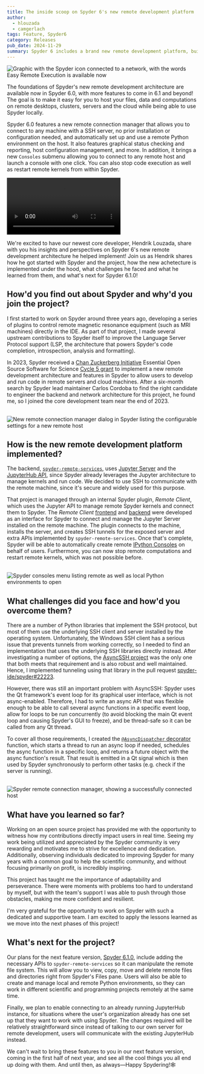 ```yaml
---
title: The inside scoop on Spyder 6's new remote development platform
author:
  - hlouzada
  - camgerlach
tags: Feature, Spyder6
category: Releases
pub_date: 2024-11-29
summary: Spyder 6 includes a brand new remote development platform, building the foundations for enabling Spyder to easily leverage the power and data of remote desktops, servers, clusters and the cloud from anywhere! Hendrik Louzada, the lead developer behind this new backend, shares the details on how it all works, how he implemented it and his experiences doing so, and what's next for remote development in Spyder 6.1!
---
```


![Graphic with the Spyder icon connected to a network, with the words Easy Remote Execution is available now](hero.png)

The foundations of Spyder's new remote development architecture are available now in Spyder 6.0, with more features to come in 6.1 and beyond!
The goal is to make it easy for you to host your files, data and computations on remote desktops, clusters, servers and the cloud while being able to use Spyder locally.

Spyder 6.0 features a new remote connection manager that allows you to connect to any machine with a SSH server, no prior installation or configuration needed, and automatically set up and use a remote Python environment  on the host.
It also features graphical status checking and reporting, host configuration management, and more.
In addition, it brings a new `Consoles` submenu allowing you to connect to any remote host and launch a console with one click.
You can also stop code execution as well as restart remote kernels from within Spyder.

<video controls>
  <source src="remote-console-demo.mp4" type="video/mp4">
  <track kind="captions">
  Sorry, your browser doesn’t support HTML5 video. Download the <a href="screencast.mp4">MP4 file</a>
</video>

We're excited to have our newest core developer, Hendrik Louzada, share with you his insights and perspectives on Spyder 6's new remote development architecture he helped implement!
Join us as Hendrik shares how he got started with Spyder and the project, how the new achetecture is implemented under the hood, what challenges he faced and what he learned from them, and what's next for Spyder 6.1.0!


## How'd you find out about Spyder and why'd you join the project?

I first started to work on Spyder around three years ago, developing a series of plugins to control remote magnetic resonance equipment (such as MRI machines) directly in the IDE.
As part of that project, I made several upstream contributions to Spyder itself to improve the Language Server Protocol support (LSP, the architecture that powers Spyder's code completion, introspection, analysis and formatting).

In 2023, Spyder received a [Chan Zuckerberg Initiative](https://chanzuckerberg.com/) Essential Open Source Software for Science [Cycle 5 grant](https://chanzuckerberg.com/eoss/proposals/enhancing-spyder-ide-remote-support-for-scientific-research-in-python/) to implement a new remote development architecture and features in Spyder to allow users to develop and run code in remote servers and cloud machines.
After a six-month search by Spyder lead maintainer Carlos Cordoba to find the right candidate to engineer the backend and network architecture for this project, he found me, so I joined the core development team near the end of 2023.<br><br>


![New remote connection manager dialog in Spyder listing the configurable settings for a new remote host](remote-connection-manager-new.png "Spyder's new remote connection manager lists the configurable SSH settings for creating a remote host")

## How is the new remote development platform implemented?

The backend, [`spyder-remote-services`](https://github.com/spyder-ide/spyder-remote-services), uses [Jupyter Server](https://jupyter-server.readthedocs.io/) and the [JupyterHub API](https://jupyterhub.readthedocs.io/en/stable/reference/rest-api.html), since Spyder already leverages the Jupyter architecture to manage kernels and run code.
We decided to use SSH to communicate with the remote machine, since it's secure and widely used for this purpose.

That project is managed through an internal Spyder plugin, *Remote Client*, which uses the Jupyter API to manage remote Spyder kernels and connect them to Spyder.
The *Remote Client* [frontend](https://github.com/spyder-ide/spyder/pull/22079) and [backend](https://github.com/spyder-ide/spyder/pull/21757) were developed as an interface for Spyder to connect and manage the Jupyter Server installed on the remote machine.
The plugin connects to the machine, installs the server, and creates SSH tunnels for the exposed server and extra APIs implemented by `spyder-remote-services`.
Once that's complete, Spyder will be able to automatically create remote [IPython Consoles](https://docs.spyder-ide.org/current/panes/ipythonconsole.html) on behalf of users.
Furthermore, you can now stop remote computations and restart remote kernels, which was not possible before.<br><br>


![Spyder consoles menu listing remote as well as local Python environments to open](remote-console-menu.png "Spyder's Consoles menu now has a new submenu allowing one-click launch of consoles on remote hosts")

## What challenges did you face and how'd you overcome them?

There are a number of Python libraries that implement the SSH protocol, but most of them use the underlying SSH client and server installed by the operating system.
Unfortunately, the Windows SSH client has a serious issue that prevents tunnels from working correctly, so I needed to find an implementation that uses the underlying SSH libraries directly instead.
After investigating a number of options, the [AsyncSSH project](https://github.com/ronf/asyncssh) was the only one that both meets that requirement and is also robust and well maintained.
Hence, I implemented tunneling using that library in the pull request [spyder-ide/spyder#22223](https://github.com/spyder-ide/spyder/pull/22223).

However, there was still an important problem with AsyncSSH: Spyder uses the Qt framework's event loop for its graphical user interface, which is not async-enabled.
Therefore, I had to write an async API that was flexible enough to be able to call several async functions in a specific event loop, allow for loops to be run concurrently (to avoid blocking the main Qt event loop and causing Spyder's GUI to freeze), and be thread-safe so it can be called from any Qt thread.

To cover all those requirements, I created the [`@AsyncDispatcher` decorator](https://github.com/spyder-ide/spyder/blob/v6.0.0/spyder/api/asyncdispatcher.py#L39) function, which starts a thread to run an async loop if needed, schedules the async function in a specific loop, and returns a future object with the async function's result.
That result is emitted in a Qt signal which is then used by Spyder synchronously to perform other tasks (e.g. check if the server is running).<br><br>


![Spyder remote connection manager, showing a successfully connected host](remote-connection-manager-status.png "The new remote connection manager shows detailed connection and status information for remote hosts")

## What have you learned so far?

Working on an open source project has provided me with the opportunity to witness how my contributions directly impact users in real time.
Seeing my work being utilized and appreciated by the Spyder community is very rewarding and motivates me to strive for excellence and dedication.
Additionally, observing individuals dedicated to improving Spyder for many years with a common goal to help the scientific community, and without focusing primarily on profit, is incredibly inspiring.

This project has taught me the importance of adaptability and perseverance.
There were moments with problems too hard to understand by myself, but with the team's support I was able to push through those obstacles, making me more confident and resilient.

I'm very grateful for the opportunity to work on Spyder with such a dedicated and supportive team.
I am excited to apply the lessons learned as we move into the next phases of this project!


## What's next for the project?

Our plans for the next feature version, [Spyder 6.1.0](https://github.com/spyder-ide/spyder/milestone/134), include adding the necessary APIs to `spyder-remote-services` so it can manipulate the remote file system.
This will allow you to view, copy, move and delete remote files and directories right from Spyder's Files pane.
Users will also be able to create and manage local and remote Python environments, so they can work in different scientific and programming projects remotely at the same time.

Finally, we plan to enable connecting to an already running JupyterHub instance, for situations where the user's organization already has one set up that they want to work with using Spyder.
The changes required will be relatively straightforward since instead of talking to our own server for remote development, users will communicate with the existing JupyterHub instead.

We can't wait to bring these features to you in our next feature version, coming in the first half of next year, and see all the cool things you all end up doing with them.
And until then, as always—Happy Spydering!🕸️
